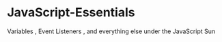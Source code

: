 # JavaScript-Essentials
Variables , Event Listeners , and everything else under the JavaScript Sun 
